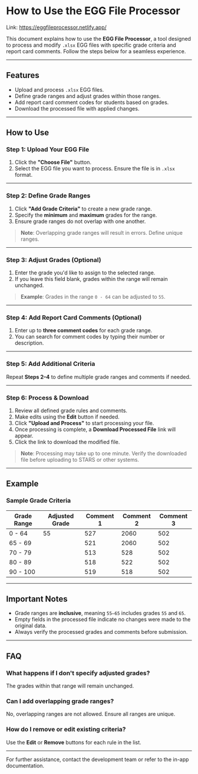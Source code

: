 
# How to Use the EGG File Processor
Link: https://eggfileprocessor.netlify.app/

This document explains how to use the **EGG File Processor**, a tool designed to process and modify `.xlsx` EGG files with specific grade criteria and report card comments. Follow the steps below for a seamless experience.

---

## Features
- Upload and process `.xlsx` EGG files.
- Define grade ranges and adjust grades within those ranges.
- Add report card comment codes for students based on grades.
- Download the processed file with applied changes.

---

## How to Use

### **Step 1: Upload Your EGG File**
1. Click the **"Choose File"** button.
2. Select the EGG file you want to process. Ensure the file is in `.xlsx` format.

---

### **Step 2: Define Grade Ranges**
1. Click **"Add Grade Criteria"** to create a new grade range.
2. Specify the **minimum** and **maximum** grades for the range.
3. Ensure grade ranges do not overlap with one another.

> **Note**: Overlapping grade ranges will result in errors. Define unique ranges.

---

### **Step 3: Adjust Grades (Optional)**
1. Enter the grade you'd like to assign to the selected range.
2. If you leave this field blank, grades within the range will remain unchanged.

> **Example**: Grades in the range `0 - 64` can be adjusted to `55`.

---

### **Step 4: Add Report Card Comments (Optional)**
1. Enter up to **three comment codes** for each grade range.
2. You can search for comment codes by typing their number or description.

---

### **Step 5: Add Additional Criteria**
Repeat **Steps 2–4** to define multiple grade ranges and comments if needed.

---

### **Step 6: Process & Download**
1. Review all defined grade rules and comments.
2. Make edits using the **Edit** button if needed.
3. Click **"Upload and Process"** to start processing your file.
4. Once processing is complete, a **Download Processed File** link will appear.
5. Click the link to download the modified file.

> **Note**: Processing may take up to one minute. Verify the downloaded file before uploading to STARS or other systems.

---

## Example

### **Sample Grade Criteria**
| Grade Range | Adjusted Grade | Comment 1 | Comment 2 | Comment 3 |
|-------------|----------------|-----------|-----------|-----------|
| 0 - 64      | 55             | 527       | 2060      | 502       |
| 65 - 69     |                | 521       | 2060      | 502       |
| 70 - 79     |                | 513       | 528       | 502       |
| 80 - 89     |                | 518       | 522       | 502       |
| 90 - 100    |                | 519       | 518       | 502       |

---

## Important Notes
- Grade ranges are **inclusive**, meaning `55–65` includes grades `55` and `65`.
- Empty fields in the processed file indicate no changes were made to the original data.
- Always verify the processed grades and comments before submission.

---

## FAQ
### **What happens if I don't specify adjusted grades?**
The grades within that range will remain unchanged.

### **Can I add overlapping grade ranges?**
No, overlapping ranges are not allowed. Ensure all ranges are unique.

### **How do I remove or edit existing criteria?**
Use the **Edit** or **Remove** buttons for each rule in the list.

---

For further assistance, contact the development team or refer to the in-app documentation.
